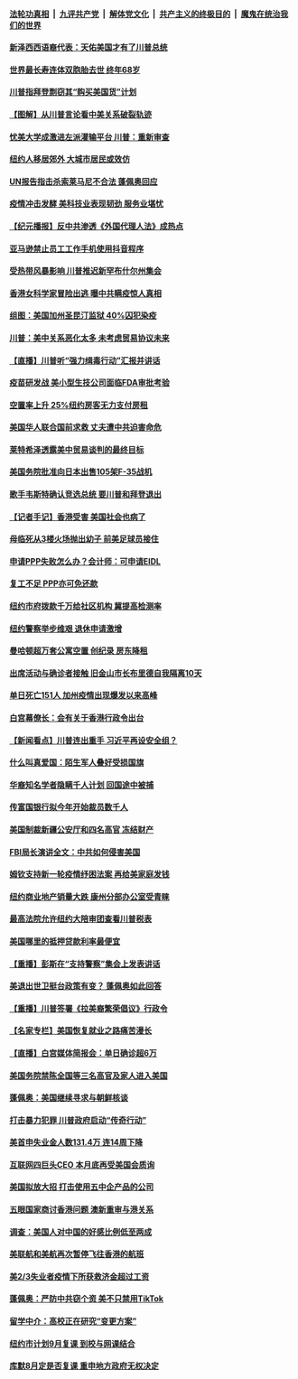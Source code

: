 

####  [法轮功真相](../../../../basic/blob/master/README.md?t=07110902) &nbsp;|&nbsp; [九评共产党](../../../../9ping.md/blob/master/README.md?t=07110902) &nbsp;|&nbsp; [解体党文化](../../../../jtdwh.md/blob/master/README.md?t=07110902)  &nbsp;|&nbsp; [共产主义的终极目的](../../../../gczydzjmd.md/blob/master/README.md?t=07110902) &nbsp;|&nbsp; [魔鬼在统治我们的世界](../../../../mgztzwmdsj.md/blob/master/README.md?t=07110902) 

#### [新泽西西语裔代表：天佑美国才有了川普总统](../pages/nsc412/n12247811.md?t=07110902) 

#### [世界最长寿连体双胞胎去世 终年68岁](../pages/nsc412/n12246802.md?t=07110902) 

#### [川普指拜登剽窃其“购买美国货”计划](../pages/nsc412/n12247732.md?t=07110902) 

#### [【图解】从川普言论看中美关系破裂轨迹](../pages/nsc412/n12247619.md?t=07110902) 

#### [忧美大学成激进左派灌输平台 川普：重新审查](../pages/nsc412/n12247726.md?t=07110902) 

#### [纽约人移居郊外 大城市居民或效仿](../pages/nsc412/n12247353.md?t=07110902) 

#### [UN报告指击杀索莱马尼不合法 蓬佩奥回应](../pages/nsc412/n12247146.md?t=07110902) 

#### [疫情冲击发酵 美科技业表现韧劲 服务业堪忧](../pages/nsc412/n12247270.md?t=07110902) 

#### [【纪元播报】反中共渗透《外国代理人法》成热点](../pages/nsc412/n12245678.md?t=07110902) 

#### [亚马逊禁止员工工作手机使用抖音程序](../pages/nsc412/n12247437.md?t=07110902) 

#### [受热带风暴影响 川普推迟新罕布什尔州集会](../pages/nsc412/n12247468.md?t=07110902) 

#### [香港女科学家冒险出逃 曝中共瞒疫惊人真相](../pages/nsc412/n12247399.md?t=07110902) 

#### [组图：美国加州圣昆汀监狱 40%囚犯染疫](../pages/nsc412/n12243398.md?t=07110902) 

#### [川普：美中关系恶化太多 未考虑贸易协议未来](../pages/nsc412/n12247342.md?t=07110902) 

#### [【直播】川普听“强力缉毒行动”汇报并讲话](../pages/nsc412/n12247084.md?t=07110902) 

#### [疫苗研发战 美小型生技公司面临FDA审批考验](../pages/nsc412/n12246855.md?t=07110902) 

#### [空置率上升 25%纽约房客无力支付房租](../pages/nsc412/n12246397.md?t=07110902) 

#### [美国华人联合国前求救 丈夫遭中共迫害命危](../pages/nsc412/n12244900.md?t=07110902) 

#### [莱特希泽透露美中贸易谈判的最终目标](../pages/nsc412/n12246823.md?t=07110902) 

#### [美国务院批准向日本出售105架F-35战机](../pages/nsc412/n12246608.md?t=07110902) 

#### [歌手韦斯特确认竞选总统 要川普和拜登退出](../pages/nsc412/n12244216.md?t=07110902) 

#### [【记者手记】香港受害 美国社会也病了](../pages/nsc412/n12245643.md?t=07110902) 

#### [母临死从3楼火场抛出幼子 前美足球员接住](../pages/nsc412/n12245627.md?t=07110902) 

#### [申请PPP失败怎么办？会计师：可申请EIDL](../pages/nsc412/n12245719.md?t=07110902) 

#### [复工不足  PPP亦可免还款](../pages/nsc412/n12245687.md?t=07110902) 

#### [纽约市府拨款千万给社区机构 冀提高检测率](../pages/nsc412/n12245713.md?t=07110902) 

#### [纽约警察举步维艰 退休申请激增](../pages/nsc412/n12245658.md?t=07110902) 

#### [曼哈顿超万套公寓空置  创纪录  房东降租](../pages/nsc412/n12245655.md?t=07110902) 

#### [出席活动与确诊者接触  旧金山市长布里德自我隔离10天](../pages/nsc412/n12245748.md?t=07110902) 

#### [单日死亡151人 加州疫情出现爆发以来高峰](../pages/nsc412/n12245734.md?t=07110902) 

#### [白宫幕僚长：会有关于香港行政令出台](../pages/nsc412/n12245360.md?t=07110902) 

#### [【新闻看点】川普连出重手 习近平再设安全组？](../pages/nsc412/n12245131.md?t=07110902) 

#### [什么叫真爱国：陌生军人叠好受损国旗](../pages/nsc412/n12244997.md?t=07110902) 

#### [华裔知名学者隐瞒千人计划 回国途中被捕](../pages/nsc412/n12245147.md?t=07110902) 

#### [传富国银行拟今年开始裁员数千人](../pages/nsc412/n12244985.md?t=07110902) 

#### [美国制裁新疆公安厅和四名高官 冻结财产](../pages/nsc412/n12244653.md?t=07110902) 

#### [FBI局长演讲全文：中共如何侵害美国](../pages/nsc412/n12244578.md?t=07110902) 

#### [姆钦支持新一轮疫情纾困法案 再给美家庭发钱](../pages/nsc412/n12244871.md?t=07110902) 

#### [纽约商业地产销量大跌 康州分部办公室受青睐](../pages/nsc412/n12244971.md?t=07110902) 

#### [最高法院允许纽约大陪审团查看川普税表](../pages/nsc412/n12244986.md?t=07110902) 

#### [美国哪里的抵押贷款利率最便宜](../pages/nsc412/n12244709.md?t=07110902) 

#### [【重播】彭斯在“支持警察”集会上发表讲话](../pages/nsc412/n12244575.md?t=07110902) 

#### [美退出世卫挺台政策有变？ 蓬佩奥如此回答](../pages/nsc412/n12244857.md?t=07110902) 

#### [【重播】川普签署《拉美裔繁荣倡议》行政令](../pages/nsc412/n12244501.md?t=07110902) 

#### [【名家专栏】美国恢复就业之路痛苦漫长](../pages/nsc412/n12243046.md?t=07110902) 

#### [【直播】白宫媒体简报会：单日确诊超6万](../pages/nsc412/n12244581.md?t=07110902) 

#### [美国务院禁陈全国等三名高官及家人进入美国](../pages/nsc412/n12244528.md?t=07110902) 

#### [蓬佩奥：美国继续寻求与朝鲜核谈](../pages/nsc412/n12244538.md?t=07110902) 

#### [打击暴力犯罪 川普政府启动“传奇行动”](../pages/nsc412/n12244422.md?t=07110902) 

#### [美首申失业金人数131.4万 连14周下降](../pages/nsc412/n12244463.md?t=07110902) 

#### [互联网四巨头CEO 本月底再受美国会质询](../pages/nsc412/n12244283.md?t=07110902) 

#### [美国拟放大招 打击使用五中企产品的公司](../pages/nsc412/n12244402.md?t=07110902) 

#### [五眼国家商讨香港问题 澳新重审与港关系](../pages/nsc412/n12244260.md?t=07110902) 

#### [调查：美国人对中国的好感比例低至两成](../pages/nsc412/n12243015.md?t=07110902) 

#### [美联航和美航再次暂停飞往香港的航班](../pages/nsc412/n12243607.md?t=07110902) 

#### [美2/3失业者疫情下所获救济金超过工资](../pages/nsc412/n12242764.md?t=07110902) 

#### [蓬佩奥：严防中共窃个资 美不只禁用TikTok](../pages/nsc412/n12243086.md?t=07110902) 

#### [留学中介：高校正在研究“变更方案”](../pages/nsc412/n12243018.md?t=07110902) 

#### [纽约市计划9月复课 到校与网课结合](../pages/nsc412/n12243026.md?t=07110902) 

#### [库默8月定是否复课  重申地方政府无权决定](../pages/nsc412/n12243023.md?t=07110902) 

